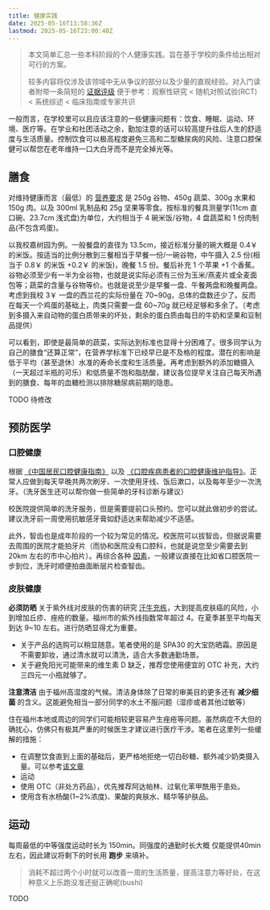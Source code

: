 ```yaml
---
title: 健康实践
date: 2025-05-16T13:58:36Z
lastmod: 2025-05-16T23:00:40Z
---
```


> 本文简单汇总一些本科阶段的个人健康实践。旨在基于学校的条件给出相对可行的方案。
>
> 较多内容将仅涉及该领域中无从争议的部分以及少量的直观经验。对入门读者附带一条简短的 [证据评级](https://en.wikipedia.org/wiki/Hierarchy_of_evidence) 便于参考：观察性研究 < 随机对照试验(RCT) < 系统综述 < 临床指南或专家共识

一般而言，在学校里可以且应该注意的一些健康问题有：饮食、睡眠、运动、环境、医疗等。在学业和社团活动之余，勤加注意的话可以较高提升往后人生的舒适度与生活质量。控制饮食可以极高程度避免三高和二型糖尿病的风险、注意口腔保健可以帮您在老年维持一口大白牙而不是完全掉光等。

## 膳食

对维持健康而言（最低）的 [营养要求](http://dg.cnsoc.org/article/04/RMAbPdrjQ6CGWTwmo62hQg.html) 是 250g 谷物、450g 蔬菜、300g 水果和 150g 肉。以及 300ml 乳制品和 25g 坚果等零食。按标准的餐具测量学(11cm 直口碗、23.7cm 浅式盘)为单位，大约相当于 4 碗米饭/谷物，4 盘蔬菜和 1 份肉制品(不包含鸡蛋)。

以我校嘉树园为例。一般餐盘的直径为 13.5cm，接近标准分量的碗大概是 0.4￥ 的米饭。按适当的比例分散到三餐相当于早餐一份/一碗谷物，中午摄入 2.5 份(相当于 0.8￥ 的米饭 +0.2￥ 的米饭)，晚餐 1.5 份。餐后补充 1 个苹果 +1 个香蕉。谷物必须至少有一半为全谷物，也就是说实际必须有三份为玉米/燕麦片或全麦面包等；蔬菜的含量与谷物等价。也就是说至少是早餐一盘、午餐两盘和晚餐两盘。考虑到我校 3￥ 一盘的西兰花的实际份量在 70~90g，总体的盘数还少了。反而在每天一个鸡蛋的基础上，肉类只需要一盘 60~70g 就已经足够和多余了。（考虑到多摄入来自动物的蛋白质带来的坏处，剩余的蛋白质由每日的牛奶和坚果和豆制品提供）

可以看到，即使是最简单的蔬菜，实际达到标准也显得十分困难了。很多同学认为自己的膳食“还算正常”，在营养学标准下已经早已是不及格的程度。潜在的影响是低于平均（甚至退休）水准的寿命长度和生活质量。再考虑到额外的添加糖摄入（一天超过半瓶的可乐）和低质量不饱和脂肪酸，建议各位提早关注自己每天所遇到的膳食、每年的血糖检测以排除糖尿病前期的隐患。

TODO 待修改

## 预防医学

### 口腔健康

根据 [《中国居民口腔健康指南》](https://www.nhc.gov.cn/wjw/jkshfs/200909/058b3e9ade454a3f9f8bfe807ae78aaa.shtml) 以及 [《口腔疾病患者的口腔健康维护指导》](https://www.cndent.com/archives/88269)。正常人应做到每天早晚共两次刷牙、一次使用牙线、饭后漱口，以及每年至少一次洗牙。（洗牙医生还可以帮你做一些简单的牙科诊断与建议）

校医院提供简单的洗牙服务，但是需要提前口头预约。您可以就此做初步的尝试。建议洗牙前一周使用抗敏感牙膏如舒适达来帮助减少不适感。

此外，智齿也是成年阶段的一个较为常见的情况。校医院可以拔智齿，但据说需要去周围的医院才能拍牙片（而协和医院没有口腔科，也就是说您至少需要去到 20km 左右的市中心拍片）。再综合各种 [因素](hospital.md)，一般建议直接在比如省口腔医院一步到位，洗牙时顺便拍曲面断层片检查智齿。

### 皮肤健康

**必须防晒** 关于紫外线对皮肤的伤害的研究 [汗牛充栋](https://www.nmpa.gov.cn/xxgk/kpzhsh/kpzhshhzhp/20190627092801768.html)，大到提高皮肤癌的风险，小到增加丘疹、痤疮的数量。福州市的紫外线指数常年超过 4。在夏季甚至平均每天到达 9~10 左右。进行防晒显得尤为重要。

- 关于产品的选购可以稍显随意。笔者使用的是 SPA30 的大宝防晒霜。原因是不需要卸妆，通过清水就可以清洗，适合大多数通勤场景。
- 关于避免阳光可能带来的维生素 D 缺乏，推荐您使用便宜的 OTC 补充，大约三四元一小瓶就够了。

**注意清洁** 由于福州高湿度的气候。清洁身体除了日常的审美目的更多还有 **减少细菌** 的含义。这能避免相当一部分同学的水土不服问题（湿疹或者其他过敏等）

住在福州本地或周边的同学们可能相较更容易产生痤疮等问题。虽然病症不大但的确扰心，仿佛只有极其严重的时候医生才建议进行医疗干涉。笔者在这里列一些缓解的措施：

- 在调整饮食直到上面的基础后，更严格地拒绝一切白砂糖、额外减少奶类摄入量。可以参考[该文章](https://zhuanlan.zhihu.com/p/370050612)
- 运动
- 使用 OTC（非处方药品），优先推荐阿达帕林、过氧化苯甲酰用于患处。
- 使用含有水杨酸(1~2%浓度)、果酸的爽肤水、精华等护肤品。

## 运动

每周最低的中等强度运动时长为 150min。同强度的通勤时长大概
仅能提供40min左右，因此建议将剩下的时长用 **跑步** 来填补。

> 消耗不超过两个小时就可以改善一周的生活质量，提高注意力等好处，在这种意义上乐跑没准还挺正确呢(bushi)

TODO

‍
